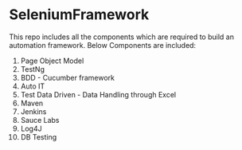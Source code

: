 # SeleniumFramework
This repo includes all the components which are required to build an automation framework.
Below Components are included:
1) Page Object Model
2) TestNg
3) BDD - Cucumber framework
4) Auto IT
5) Test Data Driven - Data Handling through Excel
6) Maven
7) Jenkins
8) Sauce Labs
9) Log4J
10) DB Testing
